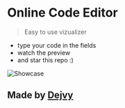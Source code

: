 # Online Code Editor 
> Easy to use vizualizer
- type your code in the fields
- watch the preview
- and star this repo :)

![Showcase](https://i.ibb.co/tHVbxbR/V-st-i-ek.png)

## Made by [Dejvy](https://www.dejvy.tk)
